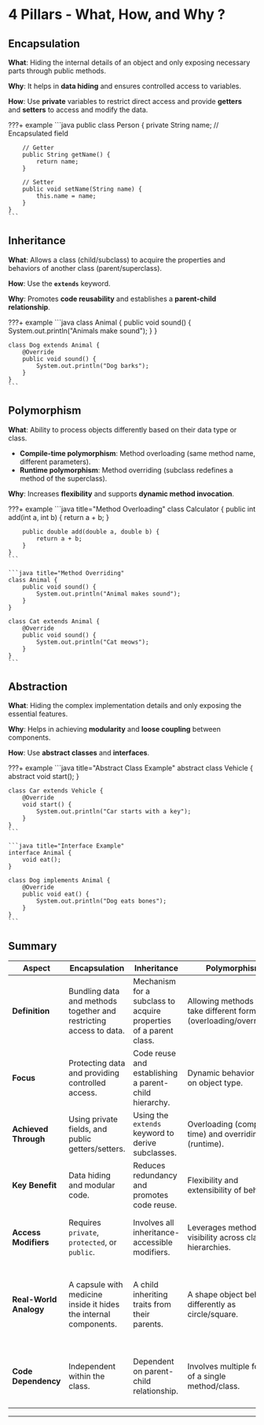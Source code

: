 # **4 Pillars - What, How, and Why ?**

## **Encapsulation**
**What**: Hiding the internal details of an object and only exposing necessary parts through public methods.

**Why**: It helps in **data hiding** and ensures controlled access to variables.

**How**: Use **private** variables to restrict direct access and provide **getters** and **setters** to access and modify the data.

???+ example
    ```java
    public class Person {
        private String name; // Encapsulated field

        // Getter
        public String getName() {
            return name;
        }

        // Setter
        public void setName(String name) {
            this.name = name;
        }
    }
    ```

## **Inheritance**
**What**: Allows a class (child/subclass) to acquire the properties and behaviors of another class (parent/superclass).

**How**: Use the **`extends`** keyword.

**Why**: Promotes **code reusability** and establishes a **parent-child relationship**.

???+ example
    ```java
    class Animal {
        public void sound() {
            System.out.println("Animals make sound");
        }
    }

    class Dog extends Animal {
        @Override
        public void sound() {
            System.out.println("Dog barks");
        }
    }
    ```

## **Polymorphism**

**What**: Ability to process objects differently based on their data type or class.

  - **Compile-time polymorphism**: Method overloading (same method name, different parameters).
  - **Runtime polymorphism**: Method overriding (subclass redefines a method of the superclass).

**Why**: Increases **flexibility** and supports **dynamic method invocation**.

???+ example
    ```java title="Method Overloading"
    class Calculator {
        public int add(int a, int b) {
            return a + b;
        }

        public double add(double a, double b) {
            return a + b;
        }
    }
    ```

    ```java title="Method Overriding"
    class Animal {
        public void sound() {
            System.out.println("Animal makes sound");
        }
    }

    class Cat extends Animal {
        @Override
        public void sound() {
            System.out.println("Cat meows");
        }
    }
    ```

## **Abstraction**
**What**: Hiding the complex implementation details and only exposing the essential features.

**Why**: Helps in achieving **modularity** and **loose coupling** between components.

**How**: Use **abstract classes** and **interfaces**.

???+ example
    ```java title="Abstract Class Example"
    abstract class Vehicle {
        abstract void start();
    }

    class Car extends Vehicle {
        @Override
        void start() {
            System.out.println("Car starts with a key");
        }
    }
    ```

    ```java title="Interface Example"
    interface Animal {
        void eat();
    }

    class Dog implements Animal {
        @Override
        public void eat() {
            System.out.println("Dog eats bones");
        }
    }
    ```

## **Summary**


| **Aspect**               | **Encapsulation**                                                        | **Inheritance**                                       | **Polymorphism**                                        | **Abstraction**                                                     |
|---------------------------|--------------------------------------------------------------------------|------------------------------------------------------|-------------------------------------------------------|----------------------------------------------------------------------|
| **Definition**            | Bundling data and methods together and restricting access to data.      | Mechanism for a subclass to acquire properties of a parent class. | Allowing methods to take different forms (overloading/overriding). | Hiding implementation details while showing only essential features.|
| **Focus**                 | Protecting data and providing controlled access.                        | Code reuse and establishing a parent-child hierarchy. | Dynamic behavior based on object type.               | Simplifying complex systems by exposing only key details.           |
| **Achieved Through**      | Using private fields, and public getters/setters.                       | Using the `extends` keyword to derive subclasses.     | Overloading (compile-time) and overriding (runtime).  | Using `abstract` classes or `interfaces`.                          |
| **Key Benefit**           | Data hiding and modular code.                                           | Reduces redundancy and promotes code reuse.          | Flexibility and extensibility of behavior.            | Promotes loose coupling and modularity.                            |
| **Access Modifiers**      | Requires `private`, `protected`, or `public`.                          | Involves all inheritance-accessible modifiers.        | Leverages method visibility across class hierarchies. | Abstract methods can be `protected` or `public` (not private).      |
| **Real-World Analogy**    | A capsule with medicine inside it hides the internal components.        | A child inheriting traits from their parents.         | A shape object behaving differently as circle/square. | A remote control exposing buttons without showing internal circuits.|
| **Code Dependency**       | Independent within the class.                                           | Dependent on parent-child relationship.              | Involves multiple forms of a single method/class.     | Can work with unrelated classes sharing common behavior.           |

---